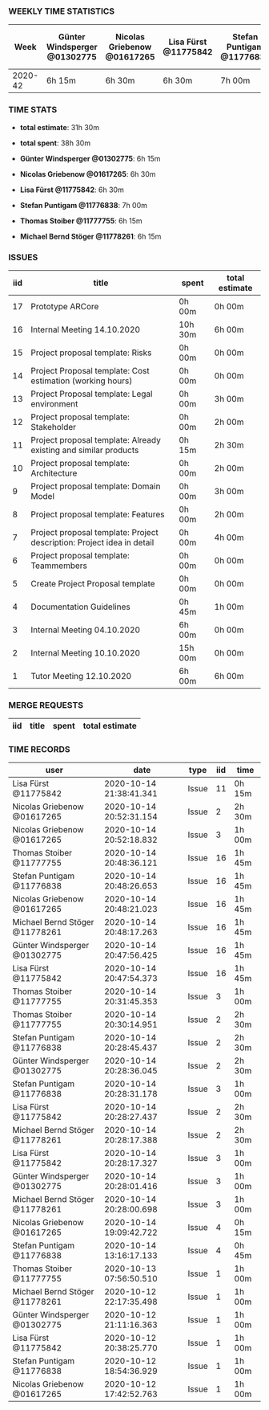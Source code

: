 ### WEEKLY TIME STATISTICS

|Week   |Günter Windsperger<br>@01302775|Nicolas Griebenow<br>@01617265|Lisa Fürst<br>@11775842|Stefan Puntigam<br>@11776838|Thomas Stoiber<br>@11777755|Michael Bernd Stöger<br>@11778261|
|---    |---                            |---                           |---                    |---                         |---                        |---                              |
|2020-42|6h 15m                         |6h 30m                        |6h 30m                 |7h 00m                      |6h 15m                     |6h 15m                           |

### TIME STATS

* **total estimate**: 31h 30m
* **total spent**: 38h 30m

* **Günter Windsperger @01302775**: 6h 15m
* **Nicolas Griebenow @01617265**: 6h 30m
* **Lisa Fürst @11775842**: 6h 30m
* **Stefan Puntigam @11776838**: 7h 00m
* **Thomas Stoiber @11777755**: 6h 15m
* **Michael Bernd Stöger @11778261**: 6h 15m

### ISSUES

|iid|title                                                                 |spent  |total estimate|
|---|---                                                                   |---    |---           |
|17 |Prototype ARCore                                                      |0h 00m |0h 00m        |
|16 |Internal Meeting 14.10.2020                                           |10h 30m|6h 00m        |
|15 |Project proposal template: Risks                                      |0h 00m |0h 00m        |
|14 |Project Proposal template: Cost estimation (working hours)            |0h 00m |0h 00m        |
|13 |Project Proposal template: Legal environment                          |0h 00m |3h 00m        |
|12 |Project proposal template: Stakeholder                                |0h 00m |2h 00m        |
|11 |Project proposal template: Already existing and similar products      |0h 15m |2h 30m        |
|10 |Project proposal template: Architecture                               |0h 00m |2h 00m        |
|9  |Project proposal template: Domain Model                               |0h 00m |3h 00m        |
|8  |Project proposal template: Features                                   |0h 00m |2h 00m        |
|7  |Project proposal template: Project description: Project idea in detail|0h 00m |4h 00m        |
|6  |Project proposal template: Teammembers                                |0h 00m |0h 00m        |
|5  |Create Project Proposal template                                      |0h 00m |0h 00m        |
|4  |Documentation Guidelines                                              |0h 45m |1h 00m        |
|3  |Internal Meeting 04.10.2020                                           |6h 00m |0h 00m        |
|2  |Internal Meeting 10.10.2020                                           |15h 00m|0h 00m        |
|1  |Tutor Meeting 12.10.2020                                              |6h 00m |6h 00m        |

### MERGE REQUESTS

|iid|title|spent|total estimate|
|---|---  |---  |---           |

### TIME RECORDS

|user                          |date                   |type |iid|time  |
|---                           |---                    |---  |---|---   |
|Lisa Fürst @11775842          |2020-10-14 21:38:41.341|Issue|11 |0h 15m|
|Nicolas Griebenow @01617265   |2020-10-14 20:52:31.154|Issue|2  |2h 30m|
|Nicolas Griebenow @01617265   |2020-10-14 20:52:18.832|Issue|3  |1h 00m|
|Thomas Stoiber @11777755      |2020-10-14 20:48:36.121|Issue|16 |1h 45m|
|Stefan Puntigam @11776838     |2020-10-14 20:48:26.653|Issue|16 |1h 45m|
|Nicolas Griebenow @01617265   |2020-10-14 20:48:21.023|Issue|16 |1h 45m|
|Michael Bernd Stöger @11778261|2020-10-14 20:48:17.263|Issue|16 |1h 45m|
|Günter Windsperger @01302775  |2020-10-14 20:47:56.425|Issue|16 |1h 45m|
|Lisa Fürst @11775842          |2020-10-14 20:47:54.373|Issue|16 |1h 45m|
|Thomas Stoiber @11777755      |2020-10-14 20:31:45.353|Issue|3  |1h 00m|
|Thomas Stoiber @11777755      |2020-10-14 20:30:14.951|Issue|2  |2h 30m|
|Stefan Puntigam @11776838     |2020-10-14 20:28:45.437|Issue|2  |2h 30m|
|Günter Windsperger @01302775  |2020-10-14 20:28:36.045|Issue|2  |2h 30m|
|Stefan Puntigam @11776838     |2020-10-14 20:28:31.178|Issue|3  |1h 00m|
|Lisa Fürst @11775842          |2020-10-14 20:28:27.437|Issue|2  |2h 30m|
|Michael Bernd Stöger @11778261|2020-10-14 20:28:17.388|Issue|2  |2h 30m|
|Lisa Fürst @11775842          |2020-10-14 20:28:17.327|Issue|3  |1h 00m|
|Günter Windsperger @01302775  |2020-10-14 20:28:01.416|Issue|3  |1h 00m|
|Michael Bernd Stöger @11778261|2020-10-14 20:28:00.698|Issue|3  |1h 00m|
|Nicolas Griebenow @01617265   |2020-10-14 19:09:42.722|Issue|4  |0h 15m|
|Stefan Puntigam @11776838     |2020-10-14 13:16:17.133|Issue|4  |0h 45m|
|Thomas Stoiber @11777755      |2020-10-13 07:56:50.510|Issue|1  |1h 00m|
|Michael Bernd Stöger @11778261|2020-10-12 22:17:35.498|Issue|1  |1h 00m|
|Günter Windsperger @01302775  |2020-10-12 21:11:16.363|Issue|1  |1h 00m|
|Lisa Fürst @11775842          |2020-10-12 20:38:25.770|Issue|1  |1h 00m|
|Stefan Puntigam @11776838     |2020-10-12 18:54:36.929|Issue|1  |1h 00m|
|Nicolas Griebenow @01617265   |2020-10-12 17:42:52.763|Issue|1  |1h 00m|
